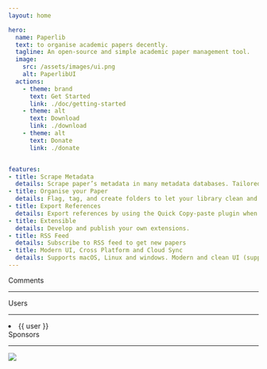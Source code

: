 ```yaml
---
layout: home

hero:
  name: Paperlib
  text: to organise academic papers decently. 
  tagline: An open-source and simple academic paper management tool.
  image:
    src: /assets/images/ui.png
    alt: PaperlibUI
  actions:
    - theme: brand
      text: Get Started
      link: ./doc/getting-started
    - theme: alt
      text: Download
      link: ./download
    - theme: alt
      text: Donate
      link: ./donate


features:
- title: Scrape Metadata
  details: Scrape paper’s metadata in many metadata databases. Tailored for many disciplines (e.g., computer science, physics etc.). Especially, the precise metadata scraping for conference papers
- title: Organise your Paper
  details: Flag, tag, and create folders to let your library clean and tidy. Also support markdown and plain text notes
- title: Export References
  details: Export references by using the Quick Copy-paste plugin when you write your draft paper. Also supports Word plugin
- title: Extensible
  details: Develop and publish your own extensions.
- title: RSS Feed
  details: Subscribe to RSS feed to get new papers
- title: Modern UI, Cross Platform and Cloud Sync
  details: Supports macOS, Linux and windows. Modern and clean UI (supports darkmode). Access your library from everywhere with a sync database
---
```


<script setup>
import { VPTeamMembers } from 'vitepress/theme'

const members = [
  {
    avatar: 'https://avatars.githubusercontent.com/u/9260067?v=4',
    name: '@seon**inp',
    org: 'actionpower.kr',
    desc: 'Thank you for this great piece of software! Makes my life much easier. I have fond memories of iTunes and PaperLib is giving me similar vibes.',
  },
  {
    avatar: 'https://avatars.githubusercontent.com/u/6159411?v=4',
    name: '@Pe**Foo',
    org: 'Opera Inc.',
    desc: 'Thanks for your great work! I have been using this app the manage all my papers now and it is working really well!',
  },
  {
    avatar: 'https://avatars.githubusercontent.com/u/15147123?v=4',
    name: '@jis**qing',
    org: 'California Institute of Technology',
    desc: 'PaperLib is absolutely a great tool for paper management in many academic areas.',
  },

]

const users = [
  'AS201773 University of Warwick',
  'AS201773 Zhejiang University',
  'AS201773 Xiamen University',
  'AS201773 Ocean University of China',
  'AS46 Rutgers, The State University',
  'AS15496 Aalto University',
  'AS13371 Duke University',
  'AS3794 Texas A&M University',
  'AS23162 University of Kentucky',
  'AS15318 McGill University',
  'AS16643 Virginia Commonwealth University',
  'AS3999 The Pennsylvania State University',
  'AS24436 University of Queensland',
  'AS9419 Nanyang Technological University',
  'AS7582 University of Macau',
  'AS47 University of Southern California',
  'AS26934 University of Missouri-Columbia',
  'AS20162 University of Texas at Dallas',
  'AS1851 The University of Adelaide',
  'AS23859 University of New South Wales',
  'AS46543 University of Maryland at Baltimore',
  'AS56132 Monash University,',
  'AS42289 ITMO University',
  'AS2501 The University of Tokyo',
  'AS4158 City University of Hong Kong',
  'AS3363 Hong Kong University of Science and Technology',
  'AS17 Purdue University',
  'AS24371 Jilin University',
  'AS1706 University of Arizona',
  'AS2504 Kyoto University',
  'AS53403 Mount Royal University'
].map((user) => {
  return user.split(' ').slice(1).join(' ');
}).sort()
</script>

<div class="flex flex-col mt-20 px-6">
  <div class="m-auto text-2xl font-bold"> Comments </div>
  <hr class='max-w-[250px] w-[250px] mx-auto mt-4 mb-8' />
  <VPTeamMembers size="small" :members="members" />
</div>

<div class="flex flex-col mt-20">
  <div class="m-auto text-2xl font-bold"> Users </div>
  <hr class='max-w-[250px] w-[250px] mx-auto mt-4 mb-8' />
  <div class="m-auto grid lg:grid-cols-2 grid-cols-1 gap-2">
    <li v-for="(user, index) in users" :key="index">
      {{ user }}
    </li>
  </div>
</div>

<div class="flex flex-col mt-20">
  <div class="m-auto text-2xl font-bold"> Sponsors </div>
  <hr class='max-w-[250px] w-[250px] mx-auto mt-4 mb-8' />
  <img class="m-auto h-20 bg-white" src="/assets/images/sponsors/MacStadium.png" style="box-shadow: none" />
</div>
